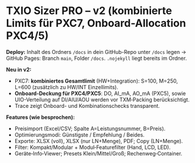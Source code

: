 
# TXIO Sizer PRO – v2 (kombinierte Limits für PXC7, Onboard-Allocation PXC4/5)

**Deploy:** Inhalt des Ordners `/docs` in dein GitHub-Repo unter `/docs` legen → GitHub Pages: Branch `main`, Folder `/docs`.
`.nojekyll` liegt bereits im Ordner.

**Neu in v2:**
- PXC7: **kombiniertes Gesamtlimit** (HW+Integration): S=100, M=250, L=600 (zusätzlich zu HW/INT Einzellimits).
- **Onboard-Deckung für PXC4/PXC5**: DO, AI_mA, AO_mA (PXC5), sowie UIO-Verteilung auf DI/AIU/AOU werden vor TXM‑Packing berücksichtigt.
- Trace zeigt Onboard- und Kombinationschecks transparent.

**Features (wie besprochen):**
- Preisimport (Excel/CSV; Spalte A=Leistungsnummer, B=Preis).
- Optimierungsmodi: Günstigste / Empfehlung / Beides.
- Exporte: XLSX (voll), XLSX (nur LN+Menge), PDF; Copy (LN+Menge).
- Filter: Kompakt/Modular + Modul‑Featurefilter (Hand, LCD, LED).
- Geräte‑Info‑Viewer; Presets Klein/Mittel/Groß; Rechenweg‑Container.
